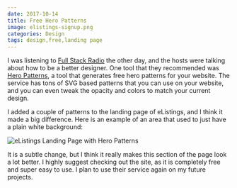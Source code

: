```yaml
---
date: 2017-10-14
title: Free Hero Patterns
image: elistings-signup.png
categories: Design
tags: design,free,landing page
---
```

I was listening to [Full Stack Radio](http://www.fullstackradio.com/) the other day, and the hosts were talking about how to be a better designer.  One tool that they recommended was [Hero Patterns](http://www.heropatterns.com/), a tool that generates free hero patterns for your website.  The service has tons of SVG based patterns that you can use on your website, and you can even tweak the opacity and colors to match your current design.

I added a couple of patterns to the landing page of eListings, and I think it made a big difference.  Here is an example of an area that used to just have a plain white background:

![eListings Landing Page with Hero Patterns](/images/elistings-signup.png)

It is a subtle change, but I think it really makes this section of the page look a lot better.  I highly suggest checking out the site, as it is completely free and super easy to use.  I plan to use their service again on my future projects.


